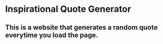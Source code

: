 # Inspirational Quote Generator

## This is a website that generates a random quote everytime you load the page.